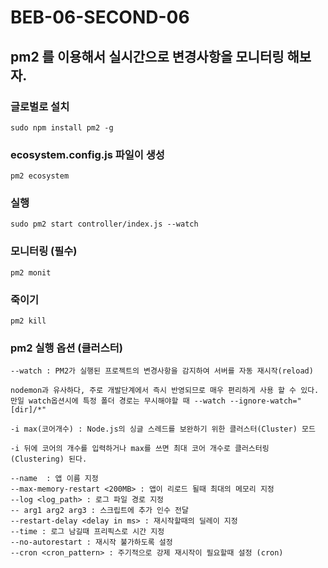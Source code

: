 # BEB-06-SECOND-06

## pm2 를 이용해서 실시간으로 변경사항을 모니터링 해보자.

### 글로벌로 설치
    sudo npm install pm2 -g 
    
### ecosystem.config.js 파일이 생성
    pm2 ecosystem 

### 실행
    sudo pm2 start controller/index.js --watch

### 모니터링 (필수)
    pm2 monit
    
### 죽이기
    pm2 kill

### pm2 실행 옵션 (클러스터)
    --watch : PM2가 실행된 프로젝트의 변경사항을 감지하여 서버를 자동 재시작(reload)

    nodemon과 유사하다, 주로 개발단계에서 즉시 반영되므로 매우 편리하게 사용 할 수 있다.
    만일 watch옵션시에 특정 폴더 경로는 무시해야할 때 --watch --ignore-watch="[dir]/*"

    -i max(코어개수) : Node.js의 싱글 스레드를 보완하기 위한 클러스터(Cluster) 모드

    -i 뒤에 코어의 개수를 입력하거나 max를 쓰면 최대 코어 개수로 클러스터링(Clustering) 된다.

    --name  : 앱 이름 지정
    --max-memory-restart <200MB> : 앱이 리로드 될때 최대의 메모리 지정
    --log <log_path> : 로그 파일 경로 지정
    -- arg1 arg2 arg3 : 스크립트에 추가 인수 전달
    --restart-delay <delay in ms> : 재시작할때의 딜레이 지정
    --time : 로그 남길때 프리픽스로 시간 지정
    --no-autorestart : 재시작 불가하도록 설정
    --cron <cron_pattern> : 주기적으로 강제 재시작이 필요할때 설정 (cron)
